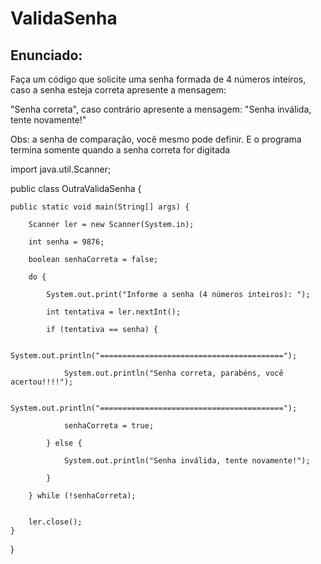 # ValidaSenha

<h2>Enunciado:</h2>

Faça um código que solicite uma senha formada de 4 números inteiros, caso a senha esteja correta apresente a mensagem:

"Senha correta", caso contrário apresente a mensagem: "Senha inválida, tente novamente!"

Obs: a senha de comparação, você mesmo pode definir. E o programa termina somente quando a senha correta for digitada

import java.util.Scanner;

public class OutraValidaSenha {

    public static void main(String[] args) {
    
        Scanner ler = new Scanner(System.in);
        
        int senha = 9876;
        
        boolean senhaCorreta = false;

        do {
        
            System.out.print("Informe a senha (4 números inteiros): ");
            
            int tentativa = ler.nextInt();

            if (tentativa == senha) {
            
                System.out.println("=========================================");
                
                System.out.println("Senha correta, parabéns, você acertou!!!!");
                
                System.out.println("=========================================");
                
                senhaCorreta = true;
                
            } else {
            
                System.out.println("Senha inválida, tente novamente!");
                
            }
            
        } while (!senhaCorreta);
        

        ler.close();
    }
}
